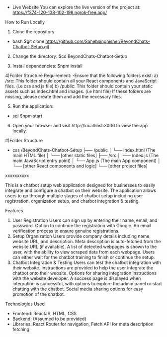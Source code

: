 - Live Website
You can explore the live version of the project at: https://f374-120-138-102-198.ngrok-free.app/

How to Run Locally
1) Clone the repository:
- bash
$git clone https://github.com/Sahebsinghisher/BeyondChats-Chatbot-Setup.git

2) Change the directory:
$cd BeyondChats-Chatbot-Setup

3) Install dependencies:
$npm install

4)Folder Structure Requirement:
-Ensure that the following folders exist:
a) /src: This folder should contain all your React components and JavaScript files. (i.e css and js file)
b) /public: This folder should contain your static assets such as index.html and images. (i.e html file)
If these folders are missing, please create them and add the necessary files.

5) Run the application:
- sql
$npm start

6) Open your browser and visit http://localhost:3000 to view the app locally.

#)Folder Structure
- css
/BeyondChats-Chatbot-Setup
├── /public
│   └── index.html  (The main HTML file)
│   └── [other static files]
├── /src
│   └── index.js    (The main JavaScript entry point)
│   └── App.js      (The main App component)
│   └── [other React components and logic]
└── [other project files]

xxxxxxxxxx

This is a chatbot setup web application designed for businesses to easily integrate and configure a chatbot on their website. The application allows users to go through multiple stages of chatbot setup including user registration, organization setup, and chatbot integration & testing.

Features
1. User Registration
Users can sign up by entering their name, email, and password.
Option to continue the registration with Google.
An email verification process to ensure genuine registrations.
2. Setup Organization
Users provide company details including name, website URL, and description.
Meta description is auto-fetched from the website URL (if available).
A list of detected webpages is shown to the user, with the ability to view scraped data from each webpage.
Users can either wait for the chatbot training to finish or continue the setup.
3. Chatbot Integration & Testing
Users can test the chatbot integration with their website.
Instructions are provided to help the user integrate the chatbot onto their website.
Options for sharing integration instructions with the website developer.
A success page is displayed when integration is successful, with options to explore the admin panel or start chatting with the chatbot.
Social media sharing options for easy promotion of the chatbot.

Technologies Used
- Frontend: ReactJS, HTML, CSS
- Backend: (Assumed to be provided)
- Libraries: React Router for navigation, Fetch API for meta description fetching

